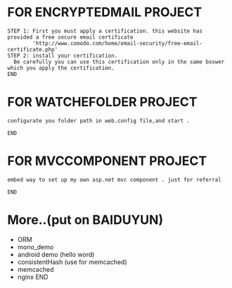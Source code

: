 FOR ENCRYPTEDMAIL PROJECT
===========
    STEP 1: First you must apply a certification. this website has provided a free secure email certificate 
            'http://www.comodo.com/home/email-security/free-email-certificate.php'
    STEP 2: install your certification.
      Be carefully you can use this certification only in the same boswer which you apply the certification.
    END
    
FOR WATCHEFOLDER PROJECT
===========
    configurate you folder path in web.config file,and start .

    END
    
    
FOR MVCCOMPONENT PROJECT
===========
    embed way to set up my own asp.net mvc component . just for referral

    END
    
More..(put on BAIDUYUN)
===========
- ORM    
- mono_demo
- android demo (hello word)
- consistentHash (use for memcached)
- memcached
- nginx
    END

